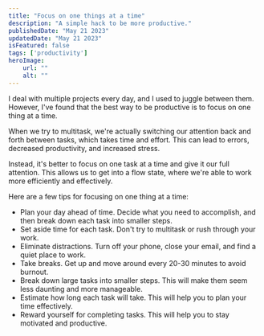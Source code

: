 ```yaml
---
title: "Focus on one things at a time"
description: "A simple hack to be more productive."
publishedDate: "May 21 2023"
updatedDate: "May 21 2023"
isFeatured: false
tags: ['productivity']
heroImage:
    url: ""
    alt: ""
---
```


I deal with multiple projects every day, and I used to juggle between them. However, I've found that the best way to be productive is to focus on one thing at a time.

When we try to multitask, we're actually switching our attention back and forth between tasks, which takes time and effort. This can lead to errors, decreased productivity, and increased stress.

Instead, it's better to focus on one task at a time and give it our full attention. This allows us to get into a flow state, where we're able to work more efficiently and effectively.

Here are a few tips for focusing on one thing at a time:

- Plan your day ahead of time. Decide what you need to accomplish, and then break down each task into smaller steps.
- Set aside time for each task. Don't try to multitask or rush through your work.
- Eliminate distractions. Turn off your phone, close your email, and find a quiet place to work.
- Take breaks. Get up and move around every 20-30 minutes to avoid burnout.
- Break down large tasks into smaller steps. This will make them seem less daunting and more manageable.
- Estimate how long each task will take. This will help you to plan your time effectively.
- Reward yourself for completing tasks. This will help you to stay motivated and productive.
